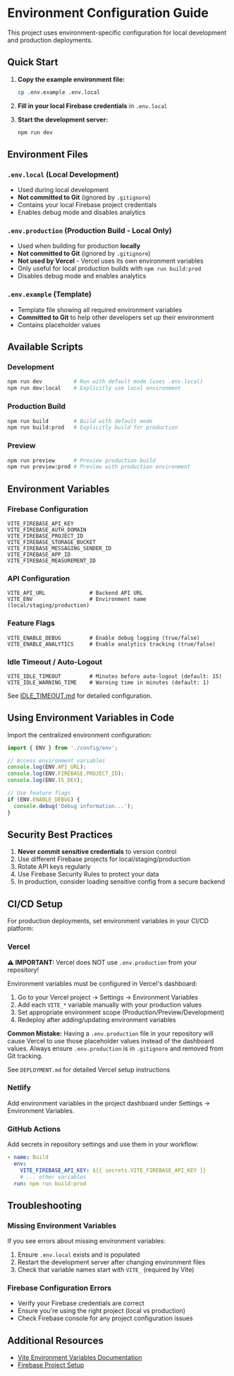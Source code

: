 # Environment Configuration Guide

This project uses environment-specific configuration for local development and production deployments.

## Quick Start

1. **Copy the example environment file:**
   ```bash
   cp .env.example .env.local
   ```

2. **Fill in your local Firebase credentials** in `.env.local`

3. **Start the development server:**
   ```bash
   npm run dev
   ```

## Environment Files

### `.env.local` (Local Development)
- Used during local development
- **Not committed to Git** (ignored by `.gitignore`)
- Contains your local Firebase project credentials
- Enables debug mode and disables analytics

### `.env.production` (Production Build - Local Only)
- Used when building for production **locally**
- **Not committed to Git** (ignored by `.gitignore`)
- **Not used by Vercel** - Vercel uses its own environment variables
- Only useful for local production builds with `npm run build:prod`
- Disables debug mode and enables analytics

### `.env.example` (Template)
- Template file showing all required environment variables
- **Committed to Git** to help other developers set up their environment
- Contains placeholder values

## Available Scripts

### Development
```bash
npm run dev          # Run with default mode (uses .env.local)
npm run dev:local    # Explicitly use local environment
```

### Production Build
```bash
npm run build        # Build with default mode
npm run build:prod   # Explicitly build for production
```

### Preview
```bash
npm run preview      # Preview production build
npm run preview:prod # Preview with production environment
```

## Environment Variables

### Firebase Configuration
```
VITE_FIREBASE_API_KEY
VITE_FIREBASE_AUTH_DOMAIN
VITE_FIREBASE_PROJECT_ID
VITE_FIREBASE_STORAGE_BUCKET
VITE_FIREBASE_MESSAGING_SENDER_ID
VITE_FIREBASE_APP_ID
VITE_FIREBASE_MEASUREMENT_ID
```

### API Configuration
```
VITE_API_URL              # Backend API URL
VITE_ENV                  # Environment name (local/staging/production)
```

### Feature Flags
```
VITE_ENABLE_DEBUG         # Enable debug logging (true/false)
VITE_ENABLE_ANALYTICS     # Enable analytics tracking (true/false)
```

### Idle Timeout / Auto-Logout
```
VITE_IDLE_TIMEOUT         # Minutes before auto-logout (default: 15)
VITE_IDLE_WARNING_TIME    # Warning time in minutes (default: 1)
```

See [IDLE_TIMEOUT.md](./IDLE_TIMEOUT.md) for detailed configuration.

## Using Environment Variables in Code

Import the centralized environment configuration:

```typescript
import { ENV } from './config/env';

// Access environment variables
console.log(ENV.API_URL);
console.log(ENV.FIREBASE.PROJECT_ID);
console.log(ENV.IS_DEV);

// Use feature flags
if (ENV.ENABLE_DEBUG) {
  console.debug('Debug information...');
}
```

## Security Best Practices

1. **Never commit sensitive credentials** to version control
2. Use different Firebase projects for local/staging/production
3. Rotate API keys regularly
4. Use Firebase Security Rules to protect your data
5. In production, consider loading sensitive config from a secure backend

## CI/CD Setup

For production deployments, set environment variables in your CI/CD platform:

### Vercel
**⚠️ IMPORTANT:** Vercel does NOT use `.env.production` from your repository!

Environment variables must be configured in Vercel's dashboard:

1. Go to your Vercel project → Settings → Environment Variables
2. Add each `VITE_*` variable manually with your production values
3. Set appropriate environment scope (Production/Preview/Development)
4. Redeploy after adding/updating environment variables

**Common Mistake:** Having a `.env.production` file in your repository will cause Vercel to use those placeholder values instead of the dashboard values. Always ensure `.env.production` is in `.gitignore` and removed from Git tracking.

See `DEPLOYMENT.md` for detailed Vercel setup instructions

### Netlify
Add environment variables in the project dashboard under Settings → Environment Variables.

### GitHub Actions
Add secrets in repository settings and use them in your workflow:
```yaml
- name: Build
  env:
    VITE_FIREBASE_API_KEY: ${{ secrets.VITE_FIREBASE_API_KEY }}
    # ... other variables
  run: npm run build:prod
```

## Troubleshooting

### Missing Environment Variables
If you see errors about missing environment variables:
1. Ensure `.env.local` exists and is populated
2. Restart the development server after changing environment files
3. Check that variable names start with `VITE_` (required by Vite)

### Firebase Configuration Errors
- Verify your Firebase credentials are correct
- Ensure you're using the right project (local vs production)
- Check Firebase console for any project configuration issues

## Additional Resources

- [Vite Environment Variables Documentation](https://vitejs.dev/guide/env-and-mode.html)
- [Firebase Project Setup](https://firebase.google.com/docs/web/setup)
